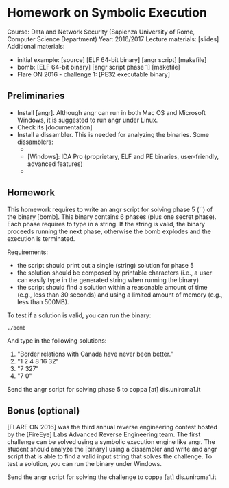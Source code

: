 # Homework on Symbolic Execution

Course: Data and Network Security (Sapienza University of Rome, Computer Science Department)
Year: 2016/2017
Lecture materials: [slides]
Additional materials: 
 - initial example: [source] [ELF 64-bit binary] [angr script] [makefile]
 - bomb: [ELF 64-bit binary] [angr script phase 1] [makefile]
 - Flare ON 2016 - challenge 1: [PE32 executable binary]

## Preliminaries

- Install [angr]. Although angr can run in both Mac OS and Microsoft Windows, it is suggested to run angr under Linux.
- Check its [documentation]
- Install a dissambler. This is needed for analyzing the binaries. Some dissamblers:
    - [Linux / Mac OS]: `objdump` (open source, only ELF binaries, easy to use, basic features)
    - [Windows]: IDA Pro (proprietary, ELF and PE binaries, user-friendly, advanced features)
    - [Linux]: radare2 (open source, ELF and PE binaries, command line interface, advanced features)

## Homework

This homework requires to write an angr script for solving phase 5 (``) of the binary [bomb]. This binary contains 6 phases (plus one secret phase). Each phase requires to type in a string. If the string is valid, the binary proceeds running the next phase, otherwise the bomb explodes and the execution is terminated.

Requirements:
- the script should print out a single (string) solution for phase 5
- the solution should be composed by printable characters (i.e., a user can easily type in the generated string when running the binary)
- the script should find a solution within a reasonable amount of time (e.g., less than 30 seconds) and using a limited amount of memory (e.g., less than 500MB).

To test if a solution is valid, you can run the binary:

    ./bomb

And type in the following solutions:

1) "Border relations with Canada have never been better."
2) "1 2 4 8 16 32"
3) "7 327"
4) "7 0"

Send the angr script for solving phase 5 to coppa [at] dis.uniroma1.it

## Bonus (optional)

[FLARE ON 2016] was the third annual reverse engineering contest hosted by the [FireEye] Labs Advanced Reverse Engineering team. 
The first challenge can be solved using a symbolic execution engine like angr. The student should analyze the [binary] using a dissambler and write and angr script that is able to find a valid input string that solves the challenge. To test a solution, you can run the binary under Windows.

Send the angr script for solving the challenge to coppa [at] dis.uniroma1.it




